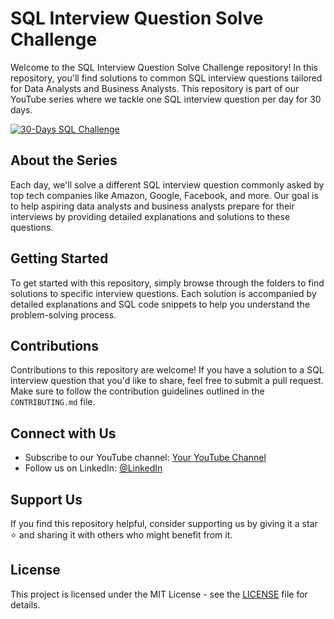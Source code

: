 # SQL Interview Question Solve Challenge

Welcome to the SQL Interview Question Solve Challenge repository! In this repository, you'll find solutions to common SQL interview questions tailored for Data Analysts and Business Analysts. This repository is part of our YouTube series where we tackle one SQL interview question per day for 30 days.

[![30-Days SQL Challenge](https://media.geeksforgeeks.org/wp-content/cdn-uploads/20210205194115/30-Days-of-SQL-%E2%80%93-From-Basic-to-Advanced-Level.png)](https://github.com/varmakvm789/30-Days-SQL-Challenge/)


## About the Series

Each day, we'll solve a different SQL interview question commonly asked by top tech companies like Amazon, Google, Facebook, and more. Our goal is to help aspiring data analysts and business analysts prepare for their interviews by providing detailed explanations and solutions to these questions.

## Getting Started

To get started with this repository, simply browse through the folders to find solutions to specific interview questions. Each solution is accompanied by detailed explanations and SQL code snippets to help you understand the problem-solving process.

## Contributions

Contributions to this repository are welcome! If you have a solution to a SQL interview question that you'd like to share, feel free to submit a pull request. Make sure to follow the contribution guidelines outlined in the `CONTRIBUTING.md` file.

## Connect with Us

- Subscribe to our YouTube channel: [Your YouTube Channel](https://youtu.be/aKmDHTaYS6w)
- Follow us on LinkedIn: [@LinkedIn](https://www.linkedin.com/in/najirr/)

## Support Us

If you find this repository helpful, consider supporting us by giving it a star ⭐️ and sharing it with others who might benefit from it.

## License

This project is licensed under the MIT License - see the [LICENSE](LICENSE) file for details.
